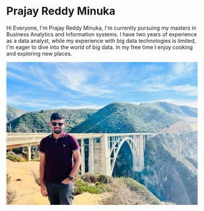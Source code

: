 # Prajay Reddy Minuka

Hi Everyone,
I'm Prajay Reddy Minuka, I'm currently pursuing my masters in Business Analytics and Information systems. I have two years of experience as a data analyst, while my experience with big data technologies is limited, I'm eager to dive into the world of big data. In my free time I enjoy cooking and exploring new places.

![Alt text](Prajay-image.jpeg)
